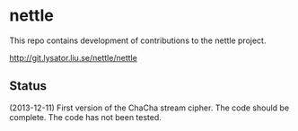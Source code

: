 nettle
======
This repo contains development of contributions to the nettle project.

http://git.lysator.liu.se/nettle/nettle

Status
------
(2013-12-11) First version of the ChaCha stream cipher. The code should
be complete. The code has not been tested.



